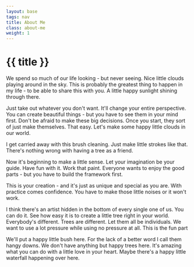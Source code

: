 ```yaml
---
layout: base
tags: nav
title: About Me
class: about-me
weight: 1
---
```


# {{ title }}

We spend so much of our life looking - but never seeing. Nice little clouds playing around in the sky. This is probably the greatest thing to happen in my life - to be able to share this with you. A little happy sunlight shining through there.

Just take out whatever you don't want. It'll change your entire perspective. You can create beautiful things - but you have to see them in your mind first. Don't be afraid to make these big decisions. Once you start, they sort of just make themselves. That easy. Let's make some happy little clouds in our world.

I get carried away with this brush cleaning. Just make little strokes like that. There's nothing wrong with having a tree as a friend.

Now it's beginning to make a little sense. Let your imagination be your guide. Have fun with it. Work that paint. Everyone wants to enjoy the good parts - but you have to build the framework first.

This is your creation - and it's just as unique and special as you are. With practice comes confidence. You have to make those little noises or it won't work.

I think there's an artist hidden in the bottom of every single one of us. You can do it. See how easy it is to create a little tree right in your world. Everybody's different. Trees are different. Let them all be individuals. We want to use a lot pressure while using no pressure at all. This is the fun part

We'll put a happy little bush here. For the lack of a better word I call them hangy downs. We don't have anything but happy trees here. It's amazing what you can do with a little love in your heart. Maybe there's a happy little waterfall happening over here.

